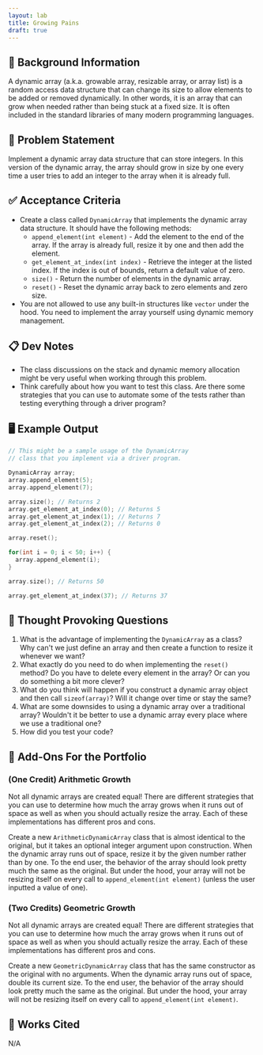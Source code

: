 ```yaml
---
layout: lab
title: Growing Pains
draft: true
---
```


## 🔖 Background Information

A dynamic array (a.k.a. growable array, resizable array, or array list) is a random access data structure that can change its size to allow elements to be added or removed dynamically. In other words, it is an array that can grow when needed rather than being stuck at a fixed size. It is often included in the standard libraries of many modern programming languages.

## 🎯 Problem Statement

Implement a dynamic array data structure that can store integers. In this version of the dynamic array, the array should grow in size by one every time a user tries to add an integer to the array when it is already full.

## ✅ Acceptance Criteria

* Create a class called `DynamicArray` that implements the dynamic array data structure. It should have the following methods:
  * `append_element(int element)` - Add the element to the end of the array. If the array is already full, resize it by one and then add the element.
  * `get_element_at_index(int index)` - Retrieve the integer at the listed index. If the index is out of bounds, return a default value of zero.
  * `size()` - Return the number of elements in the dynamic array.
  * `reset()` - Reset the dynamic array back to zero elements and zero size.
* You are not allowed to use any built-in structures like `vector` under the hood. You need to implement the array yourself using dynamic memory management.

## 📋 Dev Notes

* The class discussions on the stack and dynamic memory allocation might be very useful when working through this problem.
* Think carefully about how you want to test this class. Are there some strategies that you can use to automate some of the tests rather than testing everything through a driver program?

## 🖥️ Example Output

```cpp
// This might be a sample usage of the DynamicArray
// class that you implement via a driver program.

DynamicArray array;
array.append_element(5);
array.append_element(7);

array.size(); // Returns 2
array.get_element_at_index(0); // Returns 5
array.get_element_at_index(1); // Returns 7
array.get_element_at_index(2); // Returns 0

array.reset();

for(int i = 0; i < 50; i++) {
  array.append_element(i);
}

array.size(); // Returns 50

array.get_element_at_index(37); // Returns 37
```

## 📝 Thought Provoking Questions

1. What is the advantage of implementing the `DynamicArray` as a class? Why can't we just define an array and then create a function to resize it whenever we want?
2. What exactly do you need to do when implementing the `reset()` method? Do you have to delete every element in the array? Or can you do something a bit more clever?
3. What do you think will happen if you construct a dynamic array object and then call `sizeof(array)`? Will it change over time or stay the same?
4. What are some downsides to using a dynamic array over a traditional array? Wouldn't it be better to use a dynamic array every place where we use a traditional one?
5. How did you test your code?

## 💼 Add-Ons For the Portfolio

### (One Credit) Arithmetic Growth

Not all dynamic arrays are created equal! There are different strategies that you can use to determine how much the array grows when it runs out of space as well as when you should actually resize the array. Each of these implementations has different pros and cons.

Create a new `ArithmeticDynamicArray` class that is almost identical to the original, but it takes an optional integer argument upon construction. When the dynamic array runs out of space, resize it by the given number rather than by one. To the end user, the behavior of the array should look pretty much the same as the original. But under the hood, your array will not be resizing itself on every call to `append_element(int element)` (unless the user inputted a value of one).

### (Two Credits) Geometric Growth

Not all dynamic arrays are created equal! There are different strategies that you can use to determine how much the array grows when it runs out of space as well as when you should actually resize the array. Each of these implementations has different pros and cons.

Create a new `GeometricDynamicArray` class that has the same constructor as the original with no arguments. When the dynamic array runs out of space, double its current size. To the end user, the behavior of the array should look pretty much the same as the original. But under the hood, your array will not be resizing itself on every call to `append_element(int element)`.

## 📘 Works Cited

N/A
